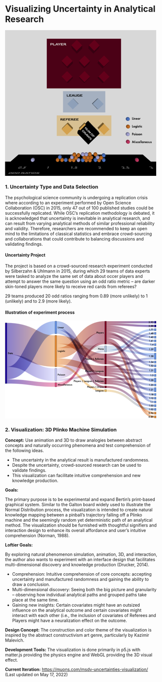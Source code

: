 # Visualizing Uncertainty in Analytical Research

   <img src="./assets/cover.png" width="500" alt="cover">

### 1. Uncertainty Type and Data Selection

The psychological science community is undergoing a replication crisis where according to an experiment performed by Open Science Collaboration (OSC) in 2015, only 47 out of 100 published studies could be successfully replicated. While OSC’s replication methodology is debated, it is acknowledged that uncertainty is inevitable in analytical research, and can result from varying analytical methods of similar professional reliability and validity. Therefore, researchers are recommended to keep an open mind to the limitations of classical statistics and embrace crowd-sourcing and collaborations that could contribute to balancing discussions and validating findings.

#### Uncertainty Project

The project is based on a crowd-sourced research experiment conducted by Silberzahn & Uhlmann in 2015, during which 29 teams of data experts were tasked to analyze the same set of data about occer players and attempt to answer the same question using an odd ratio metric – are darker skin-toned players more likely to receive red cards from referees?

29 teams produced 20 odd ratios ranging from 0.89 (more unlikely) to 1 (unlikely) and to 2.9 (more likely).

#### Illustration of experiment process

   <img src="./assets/Flow_Chart.png" width="500" alt="Flow Chart">

### 2. Visualization: 3D Plinko Machine Simulation

**Concept:** Use animation and 3D to draw analogies between abstract concepts and naturally occurring phenomena and test comprehension of the following ideas.

- The uncertainty in the analytical result is manufactured randomness.
- Despite the uncertainty, crowd-sourced research can be used to validate findings.
- This visualization can facilitate intuitive comprehension and new knowledge production.

**Goals:**

The primary purpose is to be experimental and expand Bertin’s print-based graphical system. Similar to the Galton board widely used to illustrate the Normal Distribution process, the visualization is intended to create natural knowledge mapping between a pinball’s trajectory falling off a Plinko machine and the seemingly random yet deterministic path of an analytical method. The visualization should be furnished with thoughtful signifiers and interaction design to enhance its overall affordance and user’s intuitive comprehension (Norman, 1988).

**Loftier Goals:**

By exploring natural phenomenon simulation, animation, 3D, and interaction, the author also wants to experiment with an interface design that facilitates multi-dimensional discovery and knowledge production (Drucker, 2014).

- Comprehension: Intuitive comprehension of core concepts: accepting uncertainty and manufactured randomness and gaining the ability to draw a conclusion.
- Multi-dimensional discovery: Seeing both the big picture and granularity – observing how individual analytical paths and grouped paths take place at the same time.
- Gaining new insights: Certain covariates might have an outsized influence on the analytical outcome and certain covariates might interact with each other (i.e., the inclusion of covariates of Referees and Players might have a neuralization effect on the outcome.

**Design Concept:** The construction and color theme of the visualization is inspired by the abstract constructivism art genre, particularly by Kazimir Malevich.

**Development Tools:** The visualization is done primarily in p5.js with matter.js providing the physics engine and WebGL providing the 3D visual effect.

**Current Iteration:**
https://muons.com/msdv-uncertainties-visualization/
(Last updated on May 17, 2022)
